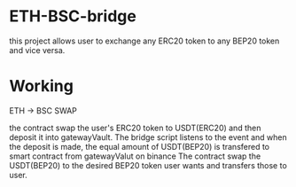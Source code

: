 # ETH-BSC-bridge

this project allows user to exchange any ERC20 token to any BEP20 token and vice versa.

# Working
ETH -> BSC SWAP

the contract swap the user's ERC20 token to USDT(ERC20) and then deposit it into gatewayVault.
The bridge script listens to the event and when the deposit is made, the equal amount of USDT(BEP20) is transfered to smart contract from gatewayValut on binance
The contract swap the USDT(BEP20) to the desired BEP20 token user wants and transfers those to user.
